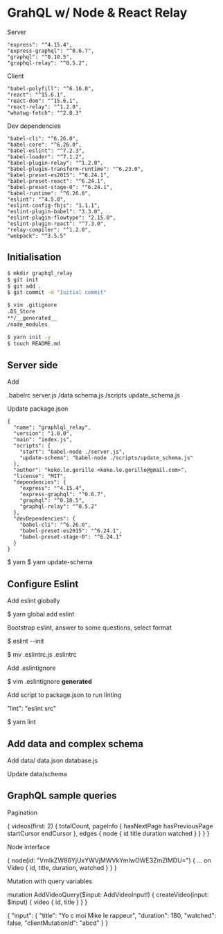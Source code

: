 # GrahQL w/ Node & React Relay

Server

    "express": "^4.15.4",
    "express-graphql": "^0.6.7",
    "graphql": "^0.10.5",
    "graphql-relay": "^0.5.2",

Client

    "babel-polyfill": "^6.16.0",    
    "react": "^15.6.1",
    "react-dom": "^15.6.1",
    "react-relay": "^1.2.0",
    "whatwg-fetch": "^2.0.3"


Dev dependencies

    "babel-cli": "^6.26.0",
    "babel-core": "^6.26.0",
    "babel-eslint": "^7.2.3",
    "babel-loader": "^7.1.2",
    "babel-plugin-relay": "^1.2.0",
    "babel-plugin-transform-runtime": "^6.23.0",
    "babel-preset-es2015": "^6.24.1",
    "babel-preset-react": "^6.24.1",
    "babel-preset-stage-0": "^6.24.1",
    "babel-runtime": "^6.26.0",
    "eslint": "^4.5.0",
    "eslint-config-fbjs": "1.1.1",
    "eslint-plugin-babel": "3.3.0",
    "eslint-plugin-flowtype": "2.15.0",
    "eslint-plugin-react": "^7.3.0",
    "relay-compiler": "^1.2.0",
    "webpack": "^3.5.5"    

## Initialisation

```bash
$ mkdir graphql_relay
$ git init
$ git add .
$ git commit -m "Initial commit"
```


```bash
$ vim .gitignore
.DS_Store
**/__generated__
/node_modules
```


```bash
$ yarn init -y
$ touch README.md
```

## Server side

Add 

  .babelrc
  server.js
  /data
    schema.js
  /scripts
    update_schema.js

Update package.json

```
{
  "name": "graphlql_relay",
  "version": "1.0.0",
  "main": "index.js",
  "scripts": {
    "start": "babel-node ./server.js",
    "update-schema": "babel-node ./scripts/update_schema.js"
  },
  "author": "koko.le.gorille <koko.le.gorille@gmail.com>",
  "license": "MIT",
  "dependencies": {
    "express": "^4.15.4",
    "express-graphql": "^0.6.7",
    "graphql": "^0.10.5",
    "graphql-relay": "^0.5.2"
  },
  "devDependencies": {
    "babel-cli": "^6.26.0",
    "babel-preset-es2015": "^6.24.1",
    "babel-preset-stage-0": "^6.24.1"
  }
}
```

$ yarn 
$ yarn update-schema

## Configure Eslint

Add eslint globally

$ yarn global add eslint

Bootstrap eslint, answer to some questions, select format

$ eslint --init

$ mv .eslintrc.js .eslintrc

Add .eslintignore

$ vim .eslintignore
__generated__


Add script to package.json to run linting

"lint": "eslint src"

$ yarn lint

## Add data and complex schema

Add 
  data/
    data.json
    database.js

Update data/schema

## GraphQL sample queries

Pagination

{
  videos(first: 2) {
    totalCount,
    pageInfo {
      hasNextPage
      hasPreviousPage
      startCursor
      endCursor
    },
    edges {
      node {
        id
        title
        duration
        watched
      }
    }
  }
}

Node interface

{
  node(id: "VmlkZW86YjUxYWVjMWVkYmIwOWE3ZmZlMDU=") {
    ... on Video {
      id,
      title,
      duration,
      watched
    }
  }
}

Mutation with query variables

mutation AddVideoQuery($input: AddVideoInput!) {
  createVideo(input: $input) {
    video {
      id,
      title
    }
  }
}

{
  "input": {
    "title": "Yo c moi Mike le rappeur",
    "duration": 180,
    "watched": false,
    "clientMutationId": "abcd"
  }
}